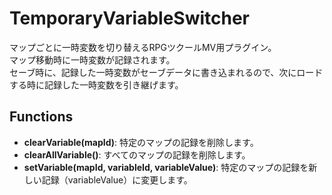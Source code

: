 # TemporaryVariableSwitcher
マップごとに一時変数を切り替えるRPGツクールMV用プラグイン。  
マップ移動時に一時変数が記録されます。  
セーブ時に、記録した一時変数がセーブデータに書き込まれるので、次にロードする時に記録した一時変数を引き継げます。

## Functions
- **clearVariable(mapId)**: 特定のマップの記録を削除します。
- **clearAllVariable()**: すべてのマップの記録を削除します。
- **setVariable(mapId, variableId, variableValue)**: 特定のマップの記録を新しい記録（variableValue）に変更します。
